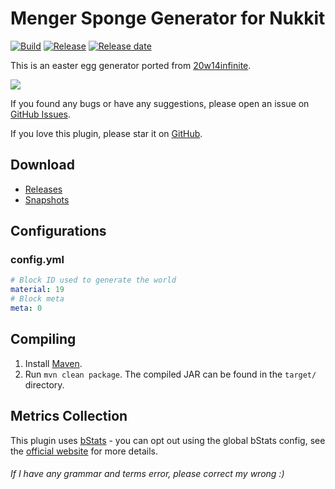 # Menger Sponge Generator for Nukkit
[![Build](https://img.shields.io/circleci/build/github/wode490390/MengerSpongeGenerator/master)](https://circleci.com/gh/wode490390/MengerSpongeGenerator/tree/master)
[![Release](https://img.shields.io/github/v/release/wode490390/MengerSpongeGenerator)](https://github.com/wode490390/MengerSpongeGenerator/releases)
[![Release date](https://img.shields.io/github/release-date/wode490390/MengerSpongeGenerator)](https://github.com/wode490390/MengerSpongeGenerator/releases)
<!--[![Servers](https://img.shields.io/bstats/servers/6985)](https://bstats.org/plugin/bukkit/MengerSpongeGenerator/6985)
[![Players](https://img.shields.io/bstats/players/6985)](https://bstats.org/plugin/bukkit/MengerSpongeGenerator/6985)-->

This is an easter egg generator ported from [20w14infinite](https://minecraft.gamepedia.com/Java_Edition_20w14infinite).

![](https://i.loli.net/2020/04/03/xoN3I4r17MWZCbU.png)

If you found any bugs or have any suggestions, please open an issue on [GitHub Issues](https://github.com/wode490390/MengerSpongeGenerator/issues).

If you love this plugin, please star it on [GitHub](https://github.com/wode490390/MengerSpongeGenerator).

## Download
- [Releases](https://github.com/wode490390/MengerSpongeGenerator/releases)
- [Snapshots](https://circleci.com/gh/wode490390/MengerSpongeGenerator)

## Configurations

### config.yml
```yaml
# Block ID used to generate the world
material: 19
# Block meta
meta: 0
```

## Compiling
1. Install [Maven](https://maven.apache.org/).
2. Run `mvn clean package`. The compiled JAR can be found in the `target/` directory.

## Metrics Collection

This plugin uses [bStats](https://github.com/wode490390/bStats-Nukkit) - you can opt out using the global bStats config, see the [official website](https://bstats.org/getting-started) for more details.

<!--[![Metrics](https://bstats.org/signatures/bukkit/MengerSpongeGenerator.svg)](https://bstats.org/plugin/bukkit/MengerSpongeGenerator/6985)-->

###### If I have any grammar and terms error, please correct my wrong :)
